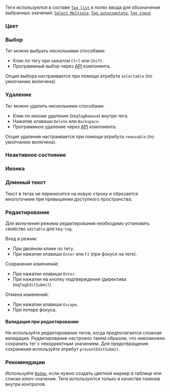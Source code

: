 <!-- example(tag-overview) -->

Теги используются в составе [`Tag list`](/ru/components/tag-list) в полях ввода для обозначения выбранных значений: [`Select Multiple`](/ru/components/select/overview#множественный-выбор), [`Tag autocomplete`](/ru/components/tag-autocomplete), [`Tag input`](/ru/components/tag-input)

### Цвет

<!-- example(tag-fill-and-style) -->

### Выбор

Тег можно выбрать несколькими способами:

- Клик по тегу при зажатом `Ctrl` или `Shift`.
- Программный выбор через [API](/ru/components/tags/api) компонента.

Опция выбора настраивается при помощи атрибута `selectable` (по умолчанию включена).

<!-- example(tag-selectable) -->

### Удаление

Тег можно удалить несколькими способами:

- Клик по иконке удаления (`kbqTagRemove`) внутри тега.
- Нажатие клавиши `Delete` или `Backspace`.
- Программное удаление через [API](/ru/components/tags/api) компонента.

Опция удаления настраивается при помощи атрибута `removable` (по умолчанию включена).

<!-- example(tag-removable) -->

### Неактивное состояние

<!-- example(tag-disabled) -->

### Иконка

<!-- example(tag-with-icon) -->

### Длинный текст

Текст в тегах не переносится на новую строку и обрезается многоточием при превышении доступного пространства.

<!-- example(tag-long-text) -->

### Редактирование

Для включения режима редактирования необходимо установить свойство `editable` для `kbq-tag`.

Вход в режим:

- При двойном клике по тегу.
- При нажатии клавиши `Enter` или `F2` (при фокусе на теге).

Сохранение изменений:

- При нажатии клавиши `Enter`.
- При нажатии на кнопку подтверждения (директива `kbqTagEditSubmit`).

Отмена изменений:

- При нажатии клавиши `Escape`.
- При потере фокуса.

<!-- example(tag-editable) -->

#### Валидация при редактировании

Не используйте редактирование тегов, когда предполагается сложная валидация. Редактирование настроено таким образом, что невозможно сохранить тег с некорректным значением. Для предотвращения сохранения используйте атрибут `preventEditSubmit`.

<!-- example(tag-editable-with-validation) -->

### Рекомендации

Используйте [`Badge`](/ru/components/badge), если нужно создать цветной маркер в таблице или списке ключ-значение. Теги используются только в качестве токенов внутри контролов.
